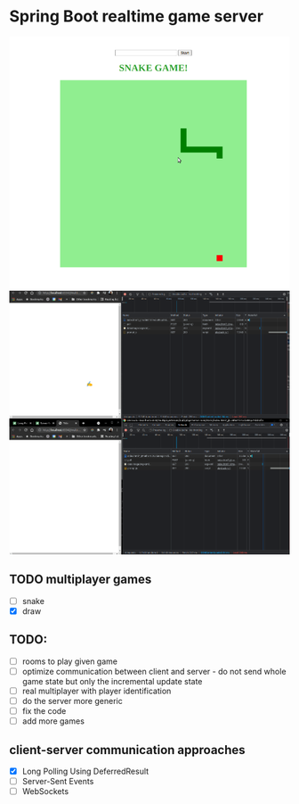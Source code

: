 # Spring Boot realtime game server 

![](snake-game-example.gif)
![Multiplayer draw game](draw-game-example.gif)

## TODO multiplayer games
- [ ] snake
- [x] draw

## TODO:
- [ ] rooms to play given game
- [ ] optimize communication between client and server - do not send whole game state but only the incremental update state
- [ ] real multiplayer with player identification
- [ ] do the server more generic
- [ ] fix the code
- [ ] add more games

## client-server communication approaches 
- [x] Long Polling Using DeferredResult
- [ ] Server-Sent Events
- [ ] WebSockets